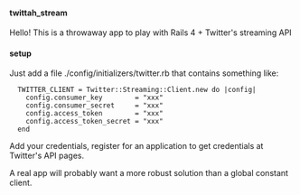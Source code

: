 #### twittah_stream

Hello!  This is a throwaway app to play with Rails 4 + Twitter's streaming API

#### setup

Just add a file ./config/initializers/twitter.rb that contains something like:

```
  TWITTER_CLIENT = Twitter::Streaming::Client.new do |config|
    config.consumer_key        = "xxx"
    config.consumer_secret     = "xxx"
    config.access_token        = "xxx"
    config.access_token_secret = "xxx"
  end
```

Add your credentials, register for an application to get credentials at Twitter's API pages.

A real app will probably want a more robust solution than a global constant client.
